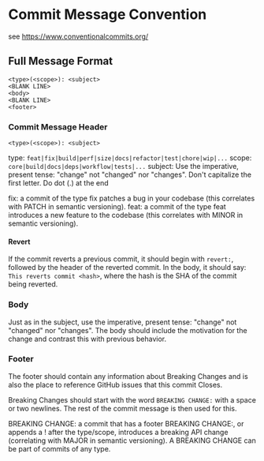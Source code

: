 # Commit Message Convention

see https://www.conventionalcommits.org/

## Full Message Format
```
<type>(<scope>): <subject>
<BLANK LINE>
<body>
<BLANK LINE>
<footer>
```

### Commit Message Header

`<type>(<scope>): <subject>`

type: `feat|fix|build|perf|size|docs|refactor|test|chore|wip|...`
scope: `core|build|docs|deps|workflow|tests|...`
subject: Use the imperative, present tense: "change" not "changed" nor "changes". Don't capitalize the first letter. Do dot (.) at the end

fix: a commit of the type fix patches a bug in your codebase (this correlates with PATCH in semantic versioning).
feat: a commit of the type feat introduces a new feature to the codebase (this correlates with MINOR in semantic versioning).


#### Revert
If the commit reverts a previous commit, it should begin with `revert:`, followed by the header of the reverted commit.
In the body, it should say: `This reverts commit <hash>`, where the hash is the SHA of the commit being reverted.

### Body

Just as in the subject, use the imperative, present tense: "change" not "changed" nor "changes". The body should include the motivation for the change and contrast this with previous behavior.

### Footer

The footer should contain any information about Breaking Changes and is also the place to reference GitHub issues that this commit Closes.

Breaking Changes should start with the word `BREAKING CHANGE:` with a space or two newlines. The rest of the commit message is then used for this.

BREAKING CHANGE: a commit that has a footer BREAKING CHANGE:, or appends a ! after the type/scope, introduces a breaking API change (correlating with MAJOR in semantic versioning). A BREAKING CHANGE can be part of commits of any type.
